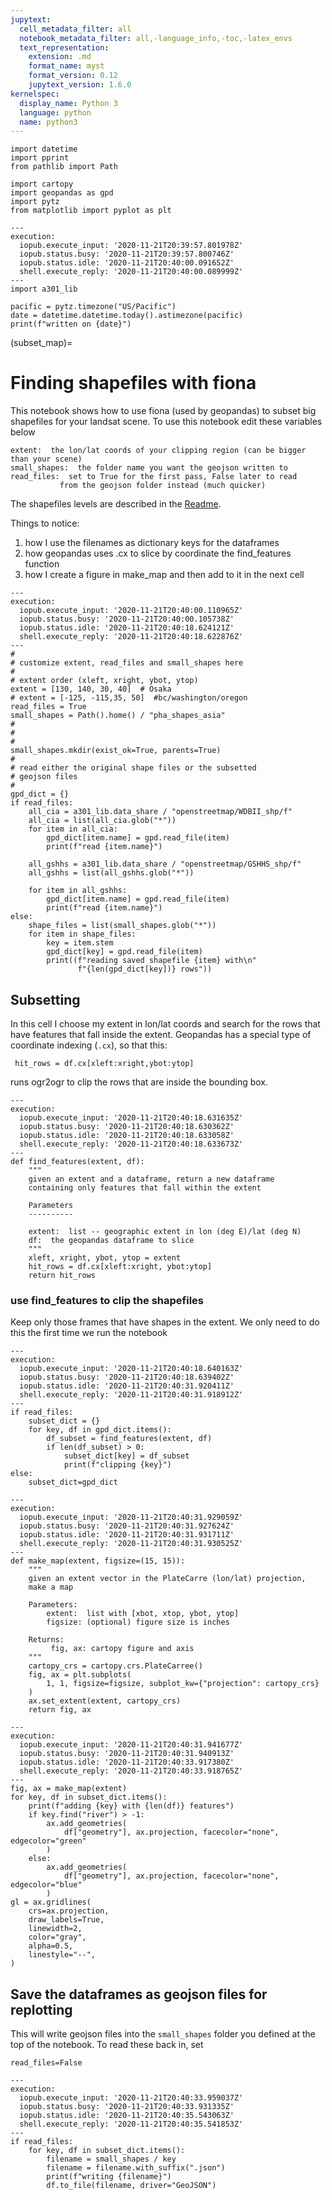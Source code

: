 ```yaml
---
jupytext:
  cell_metadata_filter: all
  notebook_metadata_filter: all,-language_info,-toc,-latex_envs
  text_representation:
    extension: .md
    format_name: myst
    format_version: 0.12
    jupytext_version: 1.6.0
kernelspec:
  display_name: Python 3
  language: python
  name: python3
---
```


```{code-cell}
import datetime
import pprint
from pathlib import Path

import cartopy
import geopandas as gpd
import pytz
from matplotlib import pyplot as plt
```

```{code-cell}
---
execution:
  iopub.execute_input: '2020-11-21T20:39:57.801978Z'
  iopub.status.busy: '2020-11-21T20:39:57.800746Z'
  iopub.status.idle: '2020-11-21T20:40:00.091652Z'
  shell.execute_reply: '2020-11-21T20:40:00.089999Z'
---
import a301_lib

pacific = pytz.timezone("US/Pacific")
date = datetime.datetime.today().astimezone(pacific)
print(f"written on {date}")
```

(subset_map)=
# Finding shapefiles with fiona

This notebook shows how to use fiona (used by geopandas) to subset big shapefiles
for your landsat scene. To use this notebook edit these variables below

    extent:  the lon/lat coords of your clipping region (can be bigger than your scene)
    small_shapes:  the folder name you want the geojson written to
    read_files:  set to True for the first pass, False later to read
               from the geojson folder instead (much quicker)

The shapefiles levels are described in the [Readme](https://github.com/phaustin/a301_2020/blob/master/notebooks/week11/Readme_gshhs_wdbII.md).

Things to notice:

1) how I use the filenames as dictionary keys for the dataframes
2) how geopandas uses .cx  to slice by coordinate the find_features function
3) how I create a figure in make_map and then add to it in the next cell

```{code-cell}
---
execution:
  iopub.execute_input: '2020-11-21T20:40:00.110965Z'
  iopub.status.busy: '2020-11-21T20:40:00.105738Z'
  iopub.status.idle: '2020-11-21T20:40:18.624121Z'
  shell.execute_reply: '2020-11-21T20:40:18.622876Z'
---
#
# customize extent, read_files and small_shapes here
#
# extent order (xleft, xright, ybot, ytop)
extent = [130, 140, 30, 40]  # Osaka
# extent = [-125, -115,35, 50]  #bc/washington/oregon
read_files = True
small_shapes = Path().home() / "pha_shapes_asia"
#
#
#
small_shapes.mkdir(exist_ok=True, parents=True)
#
# read either the original shape files or the subsetted
# geojson files
#
gpd_dict = {}
if read_files:
    all_cia = a301_lib.data_share / "openstreetmap/WDBII_shp/f"
    all_cia = list(all_cia.glob("*"))
    for item in all_cia:
        gpd_dict[item.name] = gpd.read_file(item)
        print(f"read {item.name}")

    all_gshhs = a301_lib.data_share / "openstreetmap/GSHHS_shp/f"
    all_gshhs = list(all_gshhs.glob("*"))

    for item in all_gshhs:
        gpd_dict[item.name] = gpd.read_file(item)
        print(f"read {item.name}")
else:
    shape_files = list(small_shapes.glob("*"))
    for item in shape_files:
        key = item.stem
        gpd_dict[key] = gpd.read_file(item)
        print((f"reading saved shapefile {item} with\n"
               f"{len(gpd_dict[key])} rows"))

```

## Subsetting

In this cell I choose my extent in lon/lat coords and search for the
rows that have features that fall inside the extent.  Geopandas has
a special type of coordinate indexing (`.cx`), so that this:

     hit_rows = df.cx[xleft:xright,ybot:ytop]

runs ogr2ogr to clip the rows that are inside the bounding box.

```{code-cell}
---
execution:
  iopub.execute_input: '2020-11-21T20:40:18.631635Z'
  iopub.status.busy: '2020-11-21T20:40:18.630362Z'
  iopub.status.idle: '2020-11-21T20:40:18.633058Z'
  shell.execute_reply: '2020-11-21T20:40:18.633673Z'
---
def find_features(extent, df):
    """
    given an extent and a dataframe, return a new dataframe
    containing only features that fall within the extent

    Parameters
    ----------

    extent:  list -- geographic extent in lon (deg E)/lat (deg N)
    df:  the geopandas dataframe to slice
    """
    xleft, xright, ybot, ytop = extent
    hit_rows = df.cx[xleft:xright, ybot:ytop]
    return hit_rows
```

### use find_features to clip the shapefiles

Keep only those frames that have shapes in the extent.  We only
need to do this the first time we run the notebook

```{code-cell}
---
execution:
  iopub.execute_input: '2020-11-21T20:40:18.640163Z'
  iopub.status.busy: '2020-11-21T20:40:18.639402Z'
  iopub.status.idle: '2020-11-21T20:40:31.920411Z'
  shell.execute_reply: '2020-11-21T20:40:31.918912Z'
---
if read_files:
    subset_dict = {}
    for key, df in gpd_dict.items():
        df_subset = find_features(extent, df)
        if len(df_subset) > 0:
            subset_dict[key] = df_subset
            print(f"clipping {key}")
else:
    subset_dict=gpd_dict
```

```{code-cell}
---
execution:
  iopub.execute_input: '2020-11-21T20:40:31.929059Z'
  iopub.status.busy: '2020-11-21T20:40:31.927624Z'
  iopub.status.idle: '2020-11-21T20:40:31.931711Z'
  shell.execute_reply: '2020-11-21T20:40:31.930525Z'
---
def make_map(extent, figsize=(15, 15)):
    """
    given an extent vector in the PlateCarre (lon/lat) projection,
    make a map

    Parameters:
        extent:  list with [xbot, xtop, ybot, ytop]
        figsize: (optional) figure size is inches

    Returns:
         fig, ax: cartopy figure and axis
    """
    cartopy_crs = cartopy.crs.PlateCarree()
    fig, ax = plt.subplots(
        1, 1, figsize=figsize, subplot_kw={"projection": cartopy_crs}
    )
    ax.set_extent(extent, cartopy_crs)
    return fig, ax
```

```{code-cell}
---
execution:
  iopub.execute_input: '2020-11-21T20:40:31.941677Z'
  iopub.status.busy: '2020-11-21T20:40:31.940913Z'
  iopub.status.idle: '2020-11-21T20:40:33.917380Z'
  shell.execute_reply: '2020-11-21T20:40:33.918765Z'
---
fig, ax = make_map(extent)
for key, df in subset_dict.items():
    print(f"adding {key} with {len(df)} features")
    if key.find("river") > -1:
        ax.add_geometries(
            df["geometry"], ax.projection, facecolor="none", edgecolor="green"
        )
    else:
        ax.add_geometries(
            df["geometry"], ax.projection, facecolor="none", edgecolor="blue"
        )
gl = ax.gridlines(
    crs=ax.projection,
    draw_labels=True,
    linewidth=2,
    color="gray",
    alpha=0.5,
    linestyle="--",
)
```

## Save the dataframes as geojson files for replotting

This will write geojson files into the `small_shapes` folder you defined at the top of the notebook.
To read these back in, set

    read_files=False

```{code-cell}
---
execution:
  iopub.execute_input: '2020-11-21T20:40:33.959037Z'
  iopub.status.busy: '2020-11-21T20:40:33.931335Z'
  iopub.status.idle: '2020-11-21T20:40:35.543063Z'
  shell.execute_reply: '2020-11-21T20:40:35.541853Z'
---
if read_files:
    for key, df in subset_dict.items():
        filename = small_shapes / key
        filename = filename.with_suffix(".json")
        print(f"writing {filename}")
        df.to_file(filename, driver="GeoJSON")
```
